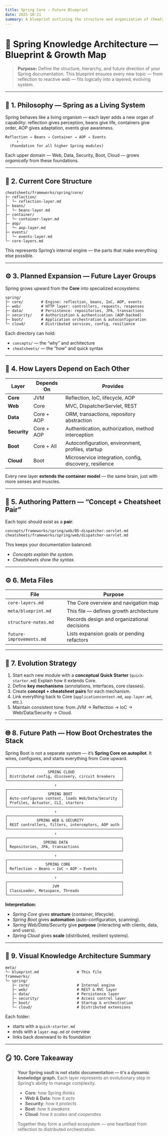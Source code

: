 ```yaml
---
title: Spring Core — Future Blueprint
date: 2025-10-21
summary: A blueprint outlining the structure and organization of cheatsheets for Spring's core framework, from reflection to IoC and AOP.
---
```


# 🧩 Spring Knowledge Architecture — Blueprint & Growth Map

> **Purpose:**
> Define the structure, hierarchy, and future direction of your Spring documentation.
> This blueprint ensures every new topic — from reflection to reactive web — fits logically into a layered, evolving system.

---

## 🌱 1. Philosophy — Spring as a Living System

Spring behaves like a living organism — each layer adds a new organ of capability:
reflection gives perception, beans give life, containers give order, AOP gives adaptation, events give awareness.

```
Reflection → Beans → Container → AOP → Events
     ↑
  (Foundation for all higher Spring modules)
```

Each upper domain — Web, Data, Security, Boot, Cloud — grows *organically* from these foundations.

---

## 🧭 2. Current Core Structure

```
cheatsheets/frameworks/spring/core/
├─ reflection/
│  └─ reflection-layer.md
├─ beans/
│  └─ beans-layer.md
├─ container/
│  └─ container-layer.md
├─ aop/
│  └─ aop-layer.md
├─ events/
│  └─ events-layer.md
└─ core-layers.md
```

This represents Spring’s internal engine — the parts that make everything else possible.

---

## ⚙️ 3. Planned Expansion — Future Layer Groups

Spring grows upward from the **Core** into specialized ecosystems:

```
spring/
├─ core/        # Engine: reflection, beans, IoC, AOP, events
├─ web/         # HTTP layer: controllers, requests, responses
├─ data/        # Persistence: repositories, JPA, transactions
├─ security/    # Authorization & authentication (AOP-backed)
├─ boot/        # Application orchestration & autoconfiguration
└─ cloud/       # Distributed services, config, resilience
```

Each directory can hold:

* `concepts/` — the “why” and architecture
* `cheatsheets/` — the “how” and quick syntax

---

## 🧩 4. How Layers Depend on Each Other

| Layer        | Depends On | Provides                                                |
| ------------ | ---------- | ------------------------------------------------------- |
| **Core**     | JVM        | Reflection, IoC, lifecycle, AOP                         |
| **Web**      | Core       | MVC, DispatcherServlet, REST                            |
| **Data**     | Core + AOP | ORM, transactions, repository abstraction               |
| **Security** | Core + AOP | Authentication, authorization, method interception      |
| **Boot**     | Core + All | Autoconfiguration, environment, profiles, startup       |
| **Cloud**    | Boot       | Microservice integration, config, discovery, resilience |

Every new layer **extends the container model** — the same brain, just with more senses and muscles.

---

## 🧠 5. Authoring Pattern — “Concept + Cheatsheet Pair”

Each topic should exist as a **pair**:

```
concepts/frameworks/spring/web/05-dispatcher-servlet.md
cheatsheets/frameworks/spring/web/dispatcher-servlet.md
```

This keeps your documentation balanced:

* *Concepts explain the system.*
* *Cheatsheets show the syntax.*

---

## ⚙️ 6. Meta Files

| File                     | Purpose                                     |
| ------------------------ | ------------------------------------------- |
| `core-layers.md`         | The Core overview and navigation map        |
| `meta/blueprint.md`      | This file — defines growth architecture     |
| `structure-notes.md`     | Records design and organizational decisions |
| `future-improvements.md` | Lists expansion goals or pending refactors  |

---

## 🧬 7. Evolution Strategy

1. Start each new module with a **conceptual Quick Starter** (`quick-starter.md`)
   Explain how it extends Core.
2. Define **key mechanisms** (annotations, interfaces, core classes).
3. Create **concept + cheatsheet pairs** for each mechanism.
4. Link everything back to Core (`applicationcontext.md`, `aop-layer.md`, etc.).
5. Maintain consistent tone: from JVM → Reflection → IoC → Web/Data/Security → Cloud.

---

## 🌐 8. Future Path — How Boot Orchestrates the Stack

Spring Boot is not a separate system — it’s **Spring Core on autopilot**.
It wires, configures, and starts everything from Core upward.

```
┌───────────────────────────────────────────────────┐
│                  SPRING CLOUD                     │
│ Distributed config, discovery, circuit breakers   │
└───────────────────────────────────────────────────┘
                      ↑
┌───────────────────────────────────────────────────┐
│                  SPRING BOOT                      │
│ Auto-configures context, loads Web/Data/Security  │
│ Profiles, Actuator, CLI, starters                 │
└───────────────────────────────────────────────────┘
                      ↑
┌───────────────────────────────────────────────────┐
│             SPRING WEB & SECURITY                 │
│ REST controllers, filters, interceptors, AOP auth │
└───────────────────────────────────────────────────┘
                      ↑
┌───────────────────────────────────────────────────┐
│                SPRING DATA                        │
│ Repositories, JPA, transactions                   │
└───────────────────────────────────────────────────┘
                      ↑
┌───────────────────────────────────────────────────┐
│                 SPRING CORE                       │
│ Reflection → Beans → IoC → AOP → Events           │
└───────────────────────────────────────────────────┘
                      ↑
┌───────────────────────────────────────────────────┐
│                    JVM                            │
│ ClassLoader, Metaspace, Threads                   │
└───────────────────────────────────────────────────┘
```

**Interpretation:**

* *Spring Core* gives **structure** (container, lifecycle).
* *Spring Boot* gives **automation** (auto-configuration, scanning).
* *Spring Web/Data/Security* give **purpose** (interacting with clients, data, and users).
* *Spring Cloud* gives **scale** (distributed, resilient systems).

---

## 🧭 9. Visual Knowledge Architecture Summary

```
meta/
└─ blueprint.md                 # This file
frameworks/
└─ spring/
   ├─ core/                     # Internal engine
   ├─ web/                      # REST & MVC layer
   ├─ data/                     # Persistence layer
   ├─ security/                 # Access control layer
   ├─ boot/                     # Startup & orchestration
   └─ cloud/                    # Distributed extensions
```

Each folder:

* starts with a `quick-starter.md`
* ends with a `layer-map.md` or overview
* links back downward to its foundation

---

## 🪞 10. Core Takeaway

> **Your Spring vault is not static documentation — it’s a dynamic knowledge graph.**
> Each layer represents an evolutionary step in Spring’s ability to manage complexity.
>
> * **Core**: how Spring *thinks*
> * **Web & Data**: how it *acts*
> * **Security**: how it *protects*
> * **Boot**: how it *awakens*
> * **Cloud**: how it *scales and cooperates*
>
> Together they form a unified ecosystem — one heartbeat from reflection to distributed orchestration.

